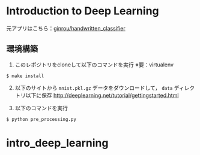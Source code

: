 # Introduction to Deep Learning

元アプリはこちら：[ginrou/handwritten_classifier](https://github.com/ginrou/handwritten_classifier)

## 環境構築

1. このレポジトリをcloneして以下のコマンドを実行 ※要：virtualenv

```
$ make install
```

2. 以下のサイトから `mnist.pkl.gz` データをダウンロードして， `data` ディレクトリ以下に保存
http://deeplearning.net/tutorial/gettingstarted.html

3. 以下のコマンドを実行

```
$ python pre_processing.py
```
# intro_deep_learning

